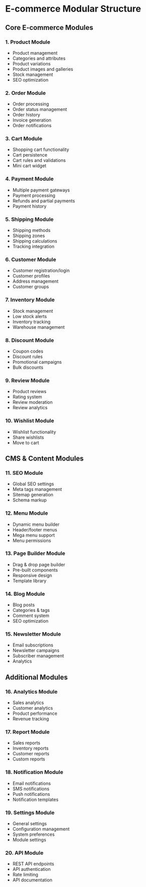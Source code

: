 # E-commerce Modular Structure

## Core E-commerce Modules

### 1. Product Module
- Product management
- Categories and attributes
- Product variations
- Product images and galleries
- Stock management
- SEO optimization

### 2. Order Module  
- Order processing
- Order status management
- Order history
- Invoice generation
- Order notifications

### 3. Cart Module
- Shopping cart functionality
- Cart persistence
- Cart rules and validations
- Mini cart widget

### 4. Payment Module
- Multiple payment gateways
- Payment processing
- Refunds and partial payments
- Payment history

### 5. Shipping Module
- Shipping methods
- Shipping zones
- Shipping calculations
- Tracking integration

### 6. Customer Module
- Customer registration/login
- Customer profiles
- Address management
- Customer groups

### 7. Inventory Module
- Stock management
- Low stock alerts
- Inventory tracking
- Warehouse management

### 8. Discount Module
- Coupon codes
- Discount rules
- Promotional campaigns
- Bulk discounts

### 9. Review Module
- Product reviews
- Rating system
- Review moderation
- Review analytics

### 10. Wishlist Module
- Wishlist functionality
- Share wishlists
- Move to cart

## CMS & Content Modules

### 11. SEO Module
- Global SEO settings
- Meta tags management
- Sitemap generation
- Schema markup

### 12. Menu Module
- Dynamic menu builder
- Header/footer menus
- Mega menu support
- Menu permissions

### 13. Page Builder Module
- Drag & drop page builder
- Pre-built components
- Responsive design
- Template library

### 14. Blog Module
- Blog posts
- Categories & tags
- Comment system
- SEO optimization

### 15. Newsletter Module
- Email subscriptions
- Newsletter campaigns
- Subscriber management
- Analytics

## Additional Modules

### 16. Analytics Module
- Sales analytics
- Customer analytics
- Product performance
- Revenue tracking

### 17. Report Module
- Sales reports
- Inventory reports
- Customer reports
- Custom reports

### 18. Notification Module
- Email notifications
- SMS notifications
- Push notifications
- Notification templates

### 19. Settings Module
- General settings
- Configuration management
- System preferences
- Module settings

### 20. API Module
- REST API endpoints
- API authentication
- Rate limiting
- API documentation
